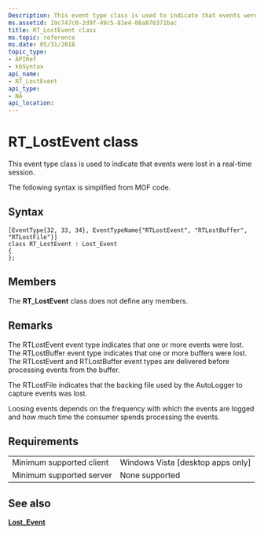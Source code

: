 ```yaml
---
Description: This event type class is used to indicate that events were lost in a real-time session. The following syntax is simplified from MOF code.
ms.assetid: 19c747c0-2d9f-49c5-81e4-06a870371bac
title: RT_LostEvent class
ms.topic: reference
ms.date: 05/31/2018
topic_type: 
- APIRef
- kbSyntax
api_name: 
- RT_LostEvent
api_type: 
- NA
api_location: 
---
```


# RT\_LostEvent class

This event type class is used to indicate that events were lost in a real-time session.

The following syntax is simplified from MOF code.

## Syntax

``` syntax
[EventType{32, 33, 34}, EventTypeName{"RTLostEvent", "RTLostBuffer", "RTLostFile"}]
class RT_LostEvent : Lost_Event
{
};
```

## Members

The **RT\_LostEvent** class does not define any members.

## Remarks

The RTLostEvent event type indicates that one or more events were lost. The RTLostBuffer event type indicates that one or more buffers were lost. The RTLostEvent and RTLostBuffer event types are delivered before processing events from the buffer.

The RTLostFile indicates that the backing file used by the AutoLogger to capture events was lost.

Loosing events depends on the frequency with which the events are logged and how much time the consumer spends processing the events.

## Requirements



|                                     |                                                |
|-------------------------------------|------------------------------------------------|
| Minimum supported client<br/> | Windows Vista \[desktop apps only\]<br/> |
| Minimum supported server<br/> | None supported<br/>                      |



## See also

<dl> <dt>

[**Lost\_Event**](lost-event.md)
</dt> </dl>

 

 




